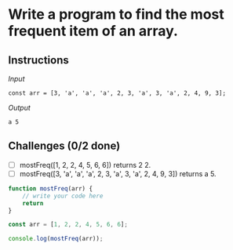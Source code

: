 # Write a program to find the most frequent item of an array.

## Instructions

*Input*

`const arr = [3, 'a', 'a', 'a', 2, 3, 'a', 3, 'a', 2, 4, 9, 3];`

*Output*

`a 5`

## Challenges (0/2 done)

- [ ] mostFreq([1, 2, 2, 4, 5, 6, 6]) returns 2 2.
- [ ] mostFreq([3, 'a', 'a', 'a', 2, 3, 'a', 3, 'a', 2, 4, 9, 3]) returns a 5.

```js
function mostFreq(arr) {
	// write your code here
	return
}

const arr = [1, 2, 2, 4, 5, 6, 6];

console.log(mostFreq(arr));
```
